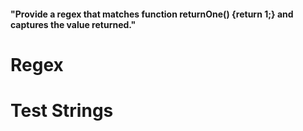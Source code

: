 #### "Provide a regex that matches function returnOne() {return 1;} and captures the value returned."

# Regex

# Test Strings